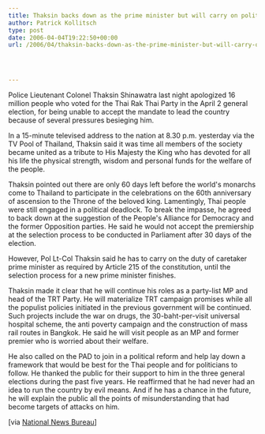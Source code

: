 ```yaml
---
title: Thaksin backs down as the prime minister but will carry on political career
author: Patrick Kollitsch
type: post
date: 2006-04-04T19:22:50+00:00
url: /2006/04/thaksin-backs-down-as-the-prime-minister-but-will-carry-on-political-career/




---
```

Police Lieutenant Colonel Thaksin Shinawatra last night apologized 16 million people who voted for the Thai Rak Thai Party in the April 2 general election, for being unable to accept the mandate to lead the country because of several pressures besieging him.

In a 15-minute televised address to the nation at 8.30 p.m. yesterday via the TV Pool of Thailand, Thaksin said it was time all members of the society became united as a tribute to His Majesty the King who has devoted for all his life the physical strength, wisdom and personal funds for the welfare of the people.

Thaksin pointed out there are only 60 days left before the world's monarchs come to Thailand to participate in the celebrations on the 60th anniversary of ascension to the Throne of the beloved king. Lamentingly, Thai people were still engaged in a political deadlock. To break the impasse, he agreed to back down at the suggestion of the People's Alliance for Democracy and the former Opposition parties. He said he would not accept the premiership at the selection process to be conducted in Parliament after 30 days of the election.

However, Pol Lt-Col Thaksin said he has to carry on the duty of caretaker prime minister as required by Article 215 of the constitution, until the selection process for a new prime minister finishes.

Thaksin made it clear that he will continue his roles as a party-list MP and head of the TRT Party. He will materialize TRT campaign promises while all the populist policies initiated in the previous government will be continued. Such projects include the war on drugs, the 30-baht-per-visit universal hospital scheme, the anti poverty campaign and the construction of mass rail routes in Bangkok. He said he will visit people as an MP and former premier who is worried about their welfare.

He also called on the PAD to join in a political reform and help lay down a framework that would be best for the Thai people and for politicians to follow. He thanked the public for their support to him in the three general elections during the past five years. He reaffirmed that he had never had an idea to run the country by evil means. And if he has a chance in the future, he will explain the public all the points of misunderstanding that had become targets of attacks on him.

[via [National News Bureau][1]]

 [1]: http://thainews.prd.go.th/newsenglish/previewnews.php?news_id=254904050011